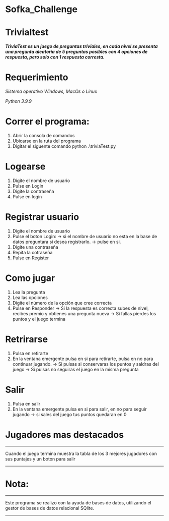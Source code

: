 
# Sofka_Challenge

# Trivialtest
***TriviaTest es un juego de preguntas triviales, en cada nivel se presenta una pregunta aleatoria de 5 preguntas posibles   con 4 opciones de respuesta, pero  solo con 1 respuesta corresta.***

# Requerimiento
*Sistema operativo Windows, MacOs  o Linux*

*Python 3.9.9*

# Correr el programa:
1) Abrir la consola de comandos 
2) Ubicarse en la ruta del programa 
3) Digitar el siguente comando python .\triviaTest.py

# Logearse
1) Digite el nombre de usuario
2) Pulse en Login
3) Digite la contraseña 
4) Pulse en login 

# Registrar usuario 
1) Digite el nombre de usuario
2) Pulse el boton Login:
	-> si el nombre de usuario no esta en la base de datos preguntara si desea registrarlo.
 	-> pulse en si.
3) Digite una contraseña
4) Repita la cotraseña
5) Pulse en Register 

# Como jugar 
1) Lea la pregunta 
2) Lea las opciones 
3) Digite el número de la opción que cree correcta 
4) Pulse en Responder
	-> Si la respuesta es correcta subes de nivel, recibes premio y obtienes una pregunta nueva 
	-> Si fallas pierdes los puntos y el juego termina
  
# Retrirarse 
1) Pulsa en retirarte 
2) En la ventana emergente pulsa en si para retirarte, pulsa en no para continuar jugando.
	-> Si pulsas si conservaras los puntos y saldras del juego 
	-> Si pulsas no seguiras el juego en la misma pregunta 
  
# Salir
1) Pulsa en salir 
2) En la ventana emergente pulsa en si para salir, en no para seguir jugando 
	-> si sales del juego tus puntos quedaran en 0 

# Jugadores mas destacados 
***
Cuando el juego termina muestra la tabla de los 3 mejores jugadores con sus puntajes y un boton para salir 
*** 

# Nota:
***
Este programa se realizo con la ayuda de bases de datos, utilizando el gestor de bases de datos relacional SQlite.
***

